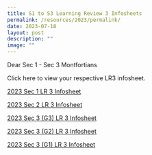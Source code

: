 ```yaml
---
title: S1 to S3 Learning Review 3 Infosheets
permalink: /resources/2023/permalink/
date: 2023-07-18
layout: post
description: ""
image: ""
---
```

Dear Sec 1 - Sec 3 Montfortians

Click here to view your respective LR3 infosheet.

[2023 Sec 1 LR 3 Infosheet](/files/2023%20secondary%201%20learning%20review%203%20infosheet.pdf)

[2023 Sec 2 LR 3 Infosheet](/files/2023%20secondary%202%20learning%20review%203%20infosheet.pdf)

[2023 Sec 3 (G3) LR 3 Infosheet](/files/2023%20secondary%203e%20learning%20review%203%20infosheet.pdf)

[2023 Sec 3 (G2) LR 3 Infosheet](/files/2023%20secondary%203na%20learning%20review%203%20infosheet.pdf)

[2023 Sec 3 (G1) LR 3 Infosheet](/files/2023%20secondary%203nt%20learning%20review%203%20infosheet.pdf)
